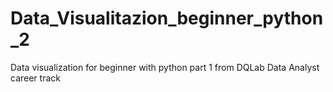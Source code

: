 # Data_Visualitazion_beginner_python_2
Data visualization for beginner with python part 1 from DQLab Data Analyst career track

